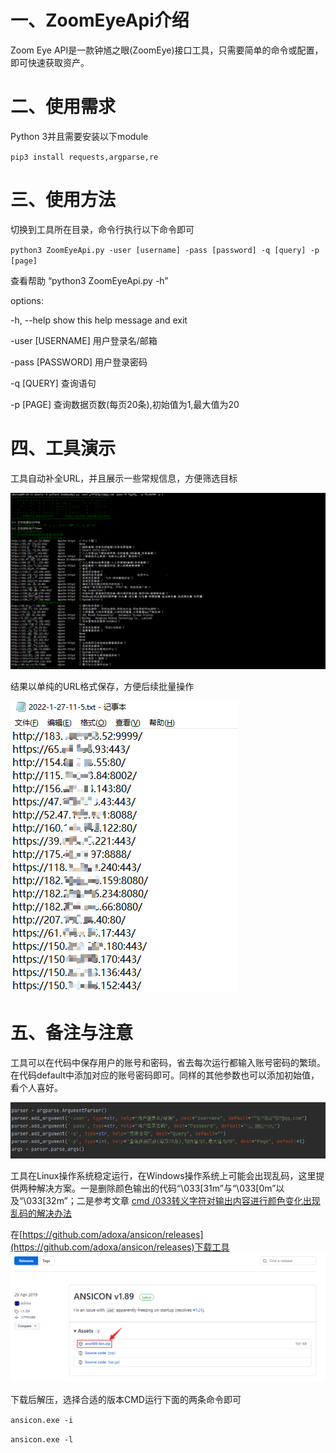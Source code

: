 # 一、ZoomEyeApi介绍
Zoom Eye API是一款钟馗之眼(ZoomEye)接口工具，只需要简单的命令或配置，即可快速获取资产。
# 二、使用需求
Python 3并且需要安装以下module

`pip3 install requests,argparse,re`
# 三、使用方法
切换到工具所在目录，命令行执行以下命令即可

`python3 ZoomEyeApi.py -user [username] -pass [password] -q [query] -p [page]`

查看帮助
“python3 ZoomEyeApi.py -h”

options:

  -h, --help      		show this help message and exit
  
  -user [USERNAME]  	用户登录名/邮箱
  
  -pass [PASSWORD]  	用户登录密码
  
  -q [QUERY]        	查询语句
  
  -p [PAGE]         	查询数据页数(每页20条),初始值为1,最大值为20
  # 四、工具演示
  工具自动补全URL，并且展示一些常规信息，方便筛选目标
  
  ![演示图片1](https://github.com/adminsec5247/ZoomEyeApi/blob/main/image/%E6%BC%94%E7%A4%BA%E5%9B%BE%E7%89%871.png "演示")
  
  结果以单纯的URL格式保存，方便后续批量操作
  
  ![演示图片2](https://github.com/adminsec5247/ZoomEyeApi/blob/main/image/%E6%BC%94%E7%A4%BA%E5%9B%BE%E7%89%872.png "演示")
  # 五、备注与注意
  工具可以在代码中保存用户的账号和密码，省去每次运行都输入账号密码的繁琐。在代码default中添加对应的账号密码即可。同样的其他参数也可以添加初始值，看个人喜好。
  
  ![演示图片3](https://github.com/adminsec5247/ZoomEyeApi/blob/main/image/%E6%BC%94%E7%A4%BA%E5%9B%BE%E7%89%873.png "演示")
  
  工具在Linux操作系统稳定运行，在Windows操作系统上可能会出现乱码，这里提供两种解决方案。一是删除颜色输出的代码“\033[31m”与“\033[0m”以及“\033[32m”；二是参考文章
  [cmd /033转义字符对输出内容进行颜色变化出现乱码的解决办法](https://www.pythonheidong.com/blog/article/450666/ae3c61b58b57078dfdbe/)
  
  在[https://github.com/adoxa/ansicon/releases](https://github.com/adoxa/ansicon/releases)下载工具
  ![备注图片1](https://github.com/adminsec5247/ZoomEyeApi/blob/main/image/%E5%A4%87%E6%B3%A8%E5%9B%BE%E7%89%871.png "备注")
  
  下载后解压，选择合适的版本CMD运行下面的两条命令即可
  
  `ansicon.exe -i`
  
  `ansicon.exe -l`
